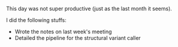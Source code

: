 This day was not super productive (just as the last month it seems).

I did the following stuffs:

- Wrote the notes on last week's meeting
- Detailed the pipeline for the structural variant caller
